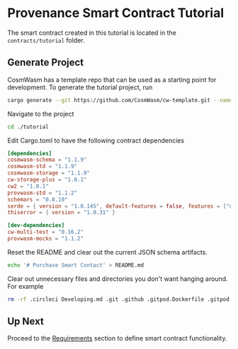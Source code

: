 # Provenance Smart Contract Tutorial

The smart contract created in this tutorial is located in the `contracts/tutorial` folder.

## Generate Project

CosmWasm has a template repo that can be used as a starting point for development. To generate the
tutorial project, run

```bash
cargo generate --git https://github.com/CosmWasm/cw-template.git --name tutorial
```

Navigate to the project

```bash
cd ./tutorial
```

Edit Cargo.toml to have the following contract dependencies

```toml
[dependencies]
cosmwasm-schema = "1.1.9"
cosmwasm-std = "1.1.9"
cosmwasm-storage = "1.1.9"
cw-storage-plus = "1.0.1"
cw2 = "1.0.1"
provwasm-std = "1.1.2"
schemars = "0.8.10"
serde = { version = "1.0.145", default-features = false, features = ["derive"] }
thiserror = { version = "1.0.31" }

[dev-dependencies]
cw-multi-test = "0.16.2"
provwasm-mocks = "1.1.2"
```

Reset the README and clear out the current JSON schema artifacts.

```bash
echo '# Purchase Smart Contact' > README.md
```

Clear out unnecessary files and directories you don't want hanging around. For example

```bash
rm -rf .circleci Developing.md .git .github .gitpod.Dockerfile .gitpod.yml Importing.md LICENSE NOTICE Publishing.md src/helpers.rs src/integration_tests.rs
```

## Up Next

Proceed to the [Requirements](05-requirements.md) section to define smart contract functionality.
